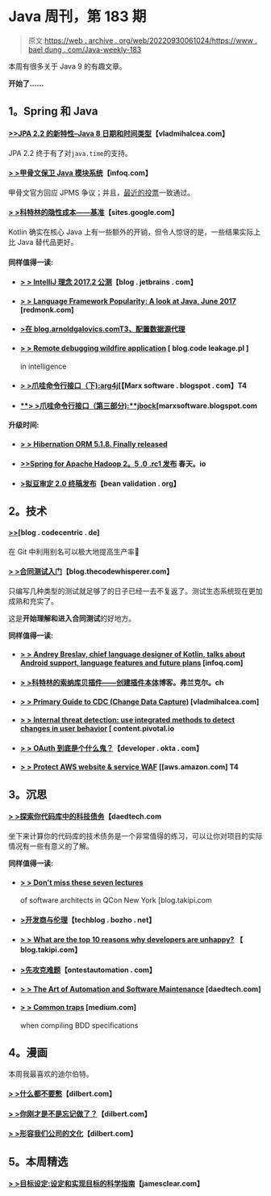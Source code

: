 # Java 周刊，第 183 期

> 原文:[https://web . archive . org/web/20220930061024/https://www . bael dung . com/Java-weekly-183](https://web.archive.org/web/20220930061024/https://www.baeldung.com/java-weekly-183)

本周有很多关于 Java 9 的有趣文章。

**开始了……**

## **1。Spring 和 Java**

#### [**>>JPA 2.2 的新特性–Java 8 日期和时间类型**](https://web.archive.org/web/20221208143837/https://vladmihalcea.com/2017/06/26/whats-new-in-jpa-2-2-java-8-date-and-time-types/)【vladmihalcea.com】

JPA 2.2 终于有了对`java.time`的支持。

#### [**> >甲骨文保卫 Java 模块系统**](https://web.archive.org/web/20221208143837/https://www.infoq.com/news/2017/06/oracle-defends-jpms?utm_campaign=infoq_content&utm_source=infoq&utm_medium=feed&utm_term=Java)【infoq.com】

甲骨文官方回应 JPMS 争议；并且，[最近的投票](https://web.archive.org/web/20221208143837/https://jcp.org/en/jsr/results?id=6016)一致通过。

#### [**> >科特林的隐性成本——基准**](https://web.archive.org/web/20221208143837/https://sites.google.com/a/athaydes.com/renato-athaydes/posts/kotlinshiddencosts-benchmarks)【sites.google.com】

Kotlin 确实在核心 Java 上有一些额外的开销，但令人惊讶的是，一些结果实际上比 Java 替代品更好。

#### **同样值得一读:**

*   #### **[> > IntelliJ 理念 2017.2 公测](https://web.archive.org/web/20221208143837/https://blog.jetbrains.com/idea/2017/06/intellij-idea-2017-2-public-preview/)**【blog . jetbrains . com】

*   #### [**> > Language Framework Popularity: A look at Java, June 2017**](https://web.archive.org/web/20221208143837/https://redmonk.com/fryan/2017/06/22/language-framework-popularity-a-look-at-java-june-2017/) [redmonk.com]

*   #### [**>在 blog.arnoldgalovics.com**T3、配置数据源代理](https://web.archive.org/web/20221208143837/http://blog.arnoldgalovics.com/2017/06/26/configuring-a-datasource-proxy-in-spring-boot/)

*   #### **[> > Remote debugging wildfire application](https://web.archive.org/web/20221208143837/http://blog.codeleak.pl/2017/06/remote-debugging-wildfly-application-in.html)** [ blog.code leakage.pl ]

    in intelligence
*   #### [**> >爪哇命令行接口（下):arg4j**](https://web.archive.org/web/20221208143837/https://marxsoftware.blogspot.com/2017/06/args4j.html)[【Marx software . blogspot . com】T4

*   #### [**> >爪哇命令行接口（第三部分):**jbock](https://web.archive.org/web/20221208143837/https://marxsoftware.blogspot.com/2017/06/jbock.html)[marxsoftware.blogspot.com

**升级时间:**

*   #### [**> > Hibernation ORM 5.1.8\. Finally released**](https://web.archive.org/web/20221208143837/http://in.relation.to/2017/06/23/hibernate-orm-518-final-release/)

*   #### [**>>Spring for Apache Hadoop 2。5 .0 .rc1 发布**](https://web.archive.org/web/20221208143837/https://spring.io/blog/2017/06/23/spring-for-apache-hadoop-2-5-0-rc1-released) 春天。io

*   #### [**>拟豆审定 2.0 终稿发布**](https://web.archive.org/web/20221208143837/http://beanvalidation.org/news/2017/06/26/bean-validation-2-0-proposed-final-draft-released/)【bean validation . org】

## **2。技术**

#### [**>>**](https://web.archive.org/web/20221208143837/https://blog.codecentric.de/en/2017/06/get-git-aliases/)[blog . codecentric . de]

在 Git 中利用别名可以极大地提高生产率🙂

#### [**> >合同测试入门**](https://web.archive.org/web/20221208143837/http://blog.thecodewhisperer.com/permalink/getting-started-with-contract-tests)【blog.thecodewhisperer.com】

只编写几种类型的测试就足够了的日子已经一去不复返了。测试生态系统现在更加成熟和充实了。

这是**开始理解和进入合同测试**的好地方。

**同样值得一读:**

*   #### [**> > Andrey Breslav, chief language designer of Kotlin, talks about Android support, language features and future plans**](https://web.archive.org/web/20221208143837/https://www.infoq.com/podcasts/andrey-breslav) [infoq.com]

*   #### [**> >科特林的索纳库贝插件——创建插件本体**](https://web.archive.org/web/20221208143837/https://blog.frankel.ch/sonarqube-plugin-kotlin/3/#gsc.tab=0)博客。弗兰克尔。ch

*   #### **[> > Primary Guide to CDC (Change Data Capture)](https://web.archive.org/web/20221208143837/https://vladmihalcea.com/2017/06/28/a-beginners-guide-to-cdc-change-data-capture/)** [vladmihalcea.com]

*   #### [**> > Internal threat detection: use integrated methods to detect changes in user behavior**](https://web.archive.org/web/20221208143837/https://content.pivotal.io/blog/insider-threat-detection-detecting-variance-in-user-behavior-using-an-ensemble-approach) [ content.pivotal.io

*   #### [**> > OAuth 到底是个什么鬼？**](https://web.archive.org/web/20221208143837/https://developer.okta.com/blog/2017/06/21/what-the-heck-is-oauth)【developer . okta . com】

*   #### [**> > Protect AWS website & service WAF**](https://web.archive.org/web/20221208143837/https://aws.amazon.com/blogs/aws/protect-web-sites-services-using-rate-based-rules-for-aws-waf/) [[aws.amazon.com] T4

## **3。沉思**

#### **[> >探索你代码库中的科技债务](https://web.archive.org/web/20221208143837/http://www.daedtech.com/exploring-tech-debt-codebase/)**【daedtech.com

坐下来计算你的代码库的技术债务是一个非常值得的练习，可以让你对项目的实际情况有一些有意义的了解。

**同样值得一读:**

*   #### [**> > Don't miss these seven lectures**](https://web.archive.org/web/20221208143837/http://blog.takipi.com/dont-miss-these-7-talks-for-software-architects-at-qcon-new-york/)

    of software architects in QCon New York [blog.takipi.com
*   #### **[>开发商与伦理](https://web.archive.org/web/20221208143837/https://techblog.bozho.net/developers-and-ethics/)**【techblog . bozho . net】

*   #### [**> > What are the top 10 reasons why developers are unhappy?**](https://web.archive.org/web/20221208143837/http://blog.takipi.com/what-are-the-top-10-causes-for-unhappiness-in-developers/) 【 blog.takipi.com】

*   #### [**>先攻克难题**](https://web.archive.org/web/20221208143837/http://www.ontestautomation.com/tackle-the-hard-problems-first/)【ontestautomation . com】

*   #### [**> > The Art of Automation and Software Maintenance**](https://web.archive.org/web/20221208143837/http://www.daedtech.com/automation-art-software-maintenance/) [daedtech.com]

*   #### [**> > Common traps**](https://web.archive.org/web/20221208143837/https://medium.com/@njenan/common-pitfalls-when-writing-bdd-specifications-f45f72179570) [medium.com]

    when compiling BDD specifications

## **4。漫画**

本周我最喜欢的迪尔伯特。

#### **[> >什么都不要憋](https://web.archive.org/web/20221208143837/http://dilbert.com/strip/2011-08-28)**【dilbert.com】

#### **[> >你刚才是不是忘记做了？](https://web.archive.org/web/20221208143837/http://dilbert.com/strip/2013-03-22)**【dilbert.com】

#### **[> >形容我们公司的文化](https://web.archive.org/web/20221208143837/http://dilbert.com/strip/2017-04-27)**【dilbert.com】

## **5。本周精选**

#### **[> >目标设定:设定和实现目标的科学指南](https://web.archive.org/web/20221208143837/http://jamesclear.com/goal-setting)**【jamesclear.com】